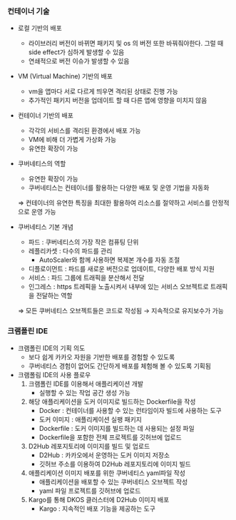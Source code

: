 ### 컨테이너 기술

- 로컬 기반의 배포
    - 라이브러리 버전이 바뀌면 패키지 및 os 의 버전 또한 바꿔줘야한다. 그럴 때 side effect가 심하게 발생할 수 있음
    - 연쇄적으로 버전 이슈가 발생할 수 있음
- VM (Virtual Machine) 기반의 배포
    - vm을 앱마다 서로 다르게 띄우면 격리된 상태로 진행 가능
    - 추가적인 패키지 버전을 업데이트 할 때 다른 앱에 영향을 미치지 않음
- 컨테이너 기반의 배포
    - 각각의 서비스를 격리된 환경에서 배포 가능
    - VM에 비해 더 가볍게 가상화 가능
    - 유연한 확장이 가능
- 쿠버네티스의 역할
    - 유연한 확장이 가능
    - 쿠버네티스는 컨테이너를 활용하는 다양한 배포 및 운영 기법을 자동화
    
    ⇒ 컨테이너의 유연한 특징을 최대한 활용하여 리소스를 절약하고 서비스를 안정적으로 운영 가능
    
- 쿠버네티스 기본 개념
    - 파드 : 쿠버네티스의 가장 작은 컴퓨팅 단위
    - 레플리카셋 : 다수의 파드를 관리
        - AutoScaler와 함께 사용하면 복제본 개수를 자동 조절
    - 디플로이먼트 : 파드를 새로운 버전으로 업데이트, 다양한 배포 방식 지원
    - 서비스 : 파드 그룹에 트래픽을 분산해서 전달
    - 인그레스 : https 트레픽을 노출시켜서 내부에 있는 서비스 오브젝트로 트래픽을 전달하는 역할
    
    ⇒ 모든 쿠버네티스 오브젝트들은 코드로 작성됨 → 지속적으로 유지보수가 가능
    

### 크램폴린 IDE

- 크램폴린 IDE의 기획 의도
    - 보다 쉽게 카카오 자원을 기반한 배포를 경험할 수 있도록
    - 쿠버네티스 경험이 없어도 간단하게 배포를 체험해 볼 수 있도록 기획됨
- 크램폴림 IDE의 사용 플로우
    1. 크램폴린 IDE를 이용해서 애플리케이션 개발
        - 실행할 수 있는 작업 공간 생성 가능
    2. 해당 애플리케이션을 도커 이미지로 빌드하는 Dockerfile을 작성
        - Docker : 컨테이너를 사용할 수 있는 런타임이자 빌드에 사용하는 도구
        - 도커 이미지 : 애플리케이션 실팽 패키지
        - Dockerfile : 도커 이미지를 빌드하는 데 사용되는 설정 파일
        - Dockerfile을 포함한 전체 프로젝트를 깃허브에 업로드
    3. D2Hub 레포지토리에 이미지를 빌드 및 업로드
        - D2Hub : 카카오에서 운영하는 도커 이미지 저장소
        - 깃허브 주소를 이용하여 D2Hub 레포지토리에 이미지 빌드
    4. 애플리케이션 이미지 배포를 위한 쿠버네티스 yaml파일 작성
        - 애플리케이션을 배포할 수 있는 쿠버네티스 오브젝트 작성
        - yaml 파일 프로젝트를 깃허브에 업로드
    5. Kargo를 통해 DKOS 클러스터에 D2Hub 이미지 배포
        - Kargo : 지속적인 배포 기능을 제공하는 도구
